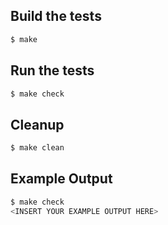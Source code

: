 ## Build the tests

```bash
$ make
```

## Run the tests

```bash
$ make check
```

## Cleanup

```bash
$ make clean
```

## Example Output

```bash
$ make check
<INSERT YOUR EXAMPLE OUTPUT HERE>
```


